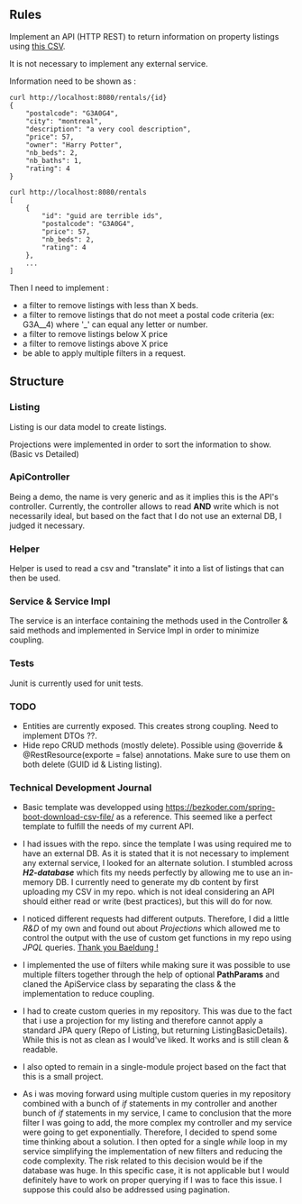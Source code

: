 ## Rules

Implement an API (HTTP REST) to return information on property listings using [this CSV](tools/rentals.csv).

It is not necessary to implement any external service.

Information need to be shown as :

```
curl http://localhost:8080/rentals/{id}
{
    "postalcode": "G3A0G4",
    "city": "montreal",
    "description": "a very cool description",
    "price": 57,
    "owner": "Harry Potter",
    "nb_beds": 2,
    "nb_baths": 1,
    "rating": 4
}
```

```
curl http://localhost:8080/rentals
[
    {
        "id": "guid are terrible ids",
        "postalcode": "G3A0G4",
        "price": 57,
        "nb_beds": 2,
        "rating": 4
    },
    ...
]
```

Then I need to implement :
- a filter to remove listings with less than X beds.
- a filter to remove listings that do not meet a postal code criteria (ex: G3A\_\_4) where '_' can equal any letter or number. 
- a filter to remove listings below X price
- a filter to remove listings above X price
- be able to apply multiple filters in a request.

## Structure

### Listing
Listing is our data model to create listings.

Projections were implemented in order to sort the information to show. (Basic vs Detailed)

### ApiController
Being a demo, the name is very generic and as it implies this is the API's controller. Currently, the controller allows to read **AND** write which is not necessarily ideal, but based
on the fact that I do not use an external DB, I judged it necessary.

### Helper
Helper is used to read a csv and "translate" it into a list of listings that can then be used.

### Service & Service Impl
The service is an interface containing the methods used in the Controller & said methods and implemented in Service Impl in order to minimize coupling.

### Tests
Junit is currently used for unit tests.

### TODO
- Entities are currently exposed. This creates strong coupling. Need to implement DTOs ??.
- Hide repo CRUD methods (mostly delete). Possible using @override & @RestResource(exporte = false) annotations. Make sure to use them on both delete (GUID id & Listing listing).

### Technical Development Journal
- Basic template was developped using https://bezkoder.com/spring-boot-download-csv-file/ as a reference. This seemed like a perfect template to fulfill the needs of my current API.


- I had issues with the repo. since the template I was using required me to have an external DB. As it is stated that it is not necessary to implement any external service, I looked for an alternate solution. 
  I stumbled across ***H2-database*** which fits my needs perfectly by allowing me to use an in-memory DB.
  I currently need to generate my db content by first uploading my CSV in my repo. which is not ideal considering an API should either read or write (best practices), but this will do for now.
  
  
- I noticed different requests had different outputs. Therefore, I did a little *R&D* of my own and found out about *Projections* which allowed me to control the output with the use of custom get functions in my repo using *JPQL* queries.
  [Thank you Baeldung !](https://www.baeldung.com/spring-data-rest-projections-excerpts)
  

- I implemented the use of filters while making sure it was possible to use multiple filters together through the help of optional **PathParams** and claned the ApiService class by separating the class & the implementation to reduce coupling.


- I had to create custom queries in my repository. This was due to the fact that i use a projection for my listing and therefore cannot apply a standard JPA query (Repo of Listing, but returning ListingBasicDetails). While this is not as clean as I would've liked. It works and is still clean & readable.


- I also opted to remain in a single-module project based on the fact that this is a small project.


- As i was moving forward using multiple custom queries in my repository combined with a bunch of *if* statements in my controller and another bunch of *if* statements in my service, I came to conclusion that the more filter I was going to add, the more complex
  my controller and my service were going to get exponentially. Therefore, I decided to spend some time thinking about a solution. I then opted for a single *while* loop in my service simplifying the implementation of new filters and reducing the code complexity.
  The risk related to this decision would be if the database was huge. In this specific case, it is not applicable but I would definitely have to work on proper querying if I was to face this issue. I suppose this could also be addressed using pagination.